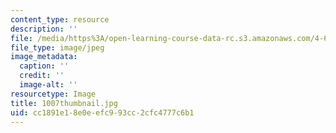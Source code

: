 ```yaml
---
content_type: resource
description: ''
file: /media/https%3A/open-learning-course-data-rc.s3.amazonaws.com/4-614-religious-architecture-and-islamic-cultures-fall-2002/cc1891e18e0eefc993cc2cfc4777c6b1_1007thumbnail.jpg
file_type: image/jpeg
image_metadata:
  caption: ''
  credit: ''
  image-alt: ''
resourcetype: Image
title: 1007thumbnail.jpg
uid: cc1891e1-8e0e-efc9-93cc-2cfc4777c6b1
---
```

